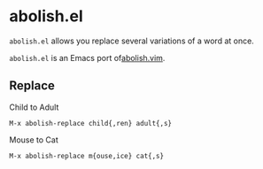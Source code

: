 # abolish.el

`abolish.el` allows you replace several variations of a word at once.

`abolish.el` is an Emacs port of[abolish.vim](https://github.com/tpope/vim-abolish).

## Replace

Child to Adult

    M-x abolish-replace child{,ren} adult{,s}

Mouse to Cat

    M-x abolish-replace m{ouse,ice} cat{,s}
